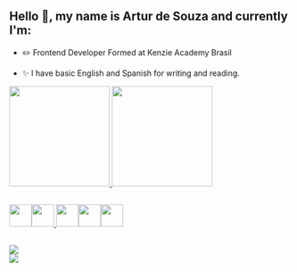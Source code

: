 ## Hello 👋, my name is Artur de Souza and currently I'm:


- ✏️ Frontend Developer Formed at Kenzie Academy Brasil

- ✨ I have basic English and Spanish for writing and reading.

<div>
<a href="https://github.com/arthwrjf">
<img height="180em" src="https://github-readme-stats.vercel.app/api/top-langs/?username=arthwrjf&layout=compact&langs_count=7&theme=dracula"/>
<img height="180em" src="https://github-readme-stats.vercel.app/api?username=arthwrjf&show_icons=true&theme=dracula&include_all_commits=true&count_private=true"/>
</div>


##


<img src="https://cdn.jsdelivr.net/gh/devicons/devicon/icons/html5/html5-original.svg" width="40" height="40" /><img src="https://cdn.jsdelivr.net/gh/devicons/devicon/icons/javascript/javascript-original.svg" width="40" height="40" />
<img src="https://cdn.jsdelivr.net/gh/devicons/devicon/icons/css3/css3-original.svg" width="40" height="40"/><img src="https://cdn.jsdelivr.net/gh/devicons/devicon/icons/react/react-original.svg" width="40" height="40" /><img src="https://cdn.jsdelivr.net/gh/devicons/devicon/icons/typescript/typescript-original.svg" width="40" height="40"/> 

##
<a href="https://www.linkedin.com/in/artur-augusto-de-souza-30695b245/" target="_blank"><img src="https://img.shields.io/badge/-LinkedIn-%230077B5?style=for-the-badge&logo=linkedin&logoColor=white" target="_blank"></a>  
<a href = "mailto:artur.infected@gmail.com"><img src="https://img.shields.io/badge/Gmail-D14836?style=for-the-badge&logo=gmail&logoColor=white" target="_blank"></a>

